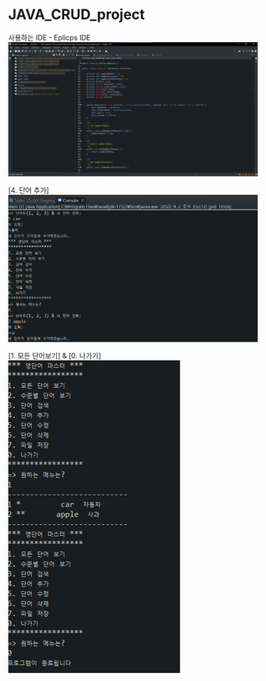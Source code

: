 # JAVA_CRUD_project

사용하는 IDE - Eplicps IDE
![Screenshot](screenshot/java_ide.png)

[4. 단어 추가]
![Screenshot](screenshot/result1.png)

[1. 모든 단어보기] & [0. 나가기]
![Screenshot](screenshot/result2.png)
